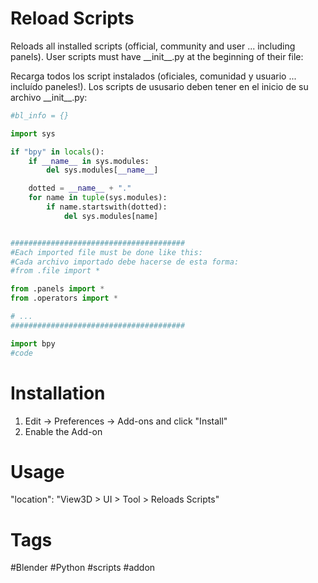 # Reload Scripts
Reloads all installed scripts (official, community and user ... including panels).
User scripts must have \_\_init\_\_.py at the beginning of their file:

Recarga todos los script instalados (oficiales, comunidad y usuario ... incluído paneles!).
Los scripts de ususario deben tener en el inicio de su archivo \_\_init\_\_.py:

```python
#bl_info = {}

import sys

if "bpy" in locals():
    if __name__ in sys.modules:
        del sys.modules[__name__]

    dotted = __name__ + "."
    for name in tuple(sys.modules):
        if name.startswith(dotted):
            del sys.modules[name]


#######################################
#Each imported file must be done like this:
#Cada archivo importado debe hacerse de esta forma:
#from .file import *

from .panels import *
from .operators import *

# ...
#######################################

import bpy
#code

```

# Installation
1. Edit -> Preferences -> Add-ons and click "Install"
2. Enable the Add-on
# Usage
"location": "View3D > UI > Tool > Reloads Scripts"

# Tags
#Blender #Python #scripts #addon
